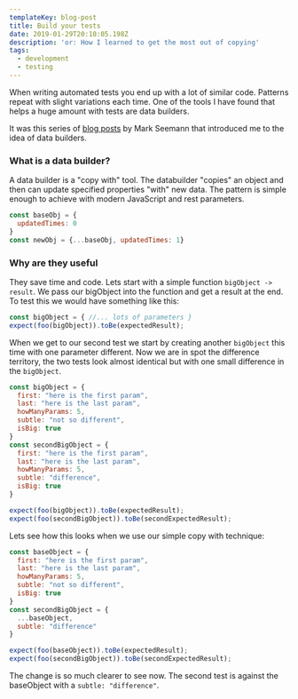 ```yaml
---
templateKey: blog-post
title: Build your tests
date: 2019-01-29T20:10:05.198Z
description: 'or: How I learned to get the most out of copying'
tags:
  - development
  - testing
---
```

When writing automated tests you end up with a lot of similar code. Patterns repeat with slight variations each time. One of the tools I have found that helps a huge amount with tests are data builders.

It was this series of [blog posts](http://blog.ploeh.dk/2017/08/15/test-data-builders-in-c/) by Mark Seemann that introduced me to the idea of data builders.

### What is a data builder?

A data builder is a "copy with" tool. The databuilder "copies" an object and then can update specified properties "with" new data. The pattern is simple enough to achieve with modern JavaScript and rest parameters.

```js
const baseObj = {
  updatedTimes: 0
}
const newObj = {...baseObj, updatedTimes: 1}
```

### Why are they useful

They save time and code. Lets start with a simple function `bigObject -> result`. We pass our bigObject into the function and get a result at the end. To test this we would have something like this:

```JavaScript
const bigObject = { //... lots of parameters }
expect(foo(bigObject)).toBe(expectedResult);
```

When we get to our second test we start by creating another `bigObject` this time with one parameter different. Now we are in spot the difference territory, the two tests look almost identical but with one small difference in the `bigObject`.   

```JavaScript
const bigObject = { 
  first: "here is the first param",
  last: "here is the last param",
  howManyParams: 5,
  subtle: "not so different",
  isBig: true 
}
const secondBigObject = { 
  first: "here is the first param",
  last: "here is the last param",
  howManyParams: 5,
  subtle: "difference",
  isBig: true 
}

expect(foo(bigObject)).toBe(expectedResult);
expect(foo(secondBigObject)).toBe(secondExpectedResult);
```

Lets see how this looks when we use our simple copy with technique:

```JavaScript
const baseObject = { 
  first: "here is the first param",
  last: "here is the last param",
  howManyParams: 5,
  subtle: "not so different",
  isBig: true 
}
const secondBigObject = { 
  ...baseObject,
  subtle: "difference"
}

expect(foo(baseObject)).toBe(expectedResult);
expect(foo(secondBigObject)).toBe(secondExpectedResult);
```

The change is so much clearer to see now. The second test is against the baseObject with a `subtle: "difference"`. 
